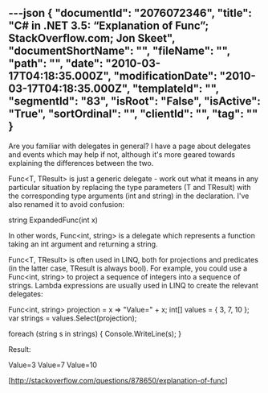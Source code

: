 ---json
{
  "documentId": "2076072346",
  "title": "C# in .NET 3.5: “Explanation of Func”; StackOverflow.com; Jon Skeet",
  "documentShortName": "",
  "fileName": "",
  "path": "",
  "date": "2010-03-17T04:18:35.000Z",
  "modificationDate": "2010-03-17T04:18:35.000Z",
  "templateId": "",
  "segmentId": "83",
  "isRoot": "False",
  "isActive": "True",
  "sortOrdinal": "",
  "clientId": "",
  "tag": ""
}
---

Are you familiar with delegates in general? I have a page about delegates and events which may help if not, although it's more geared towards explaining the differences between the two.

Func&lt;T, TResult&gt; is just a generic delegate - work out what it means in any particular situation by replacing the type parameters (T and TResult) with the corresponding type arguments (int and string) in the declaration. I've also renamed it to avoid confusion:

string ExpandedFunc(int x)

In other words, Func&lt;int, string&gt; is a delegate which represents a function taking an int argument and returning a string.

Func&lt;T, TResult&gt; is often used in LINQ, both for projections and predicates (in the latter case, TResult is always bool). For example, you could use a Func&lt;int, string&gt; to project a sequence of integers into a sequence of strings. Lambda expressions are usually used in LINQ to create the relevant delegates:

Func&lt;int, string&gt; projection = x =&gt; &quot;Value=&quot; + x;
int[] values = { 3, 7, 10 };
var strings = values.Select(projection);

foreach (string s in strings)
{
    Console.WriteLine(s);
}

Result:

Value=3
Value=7
Value=10

[http://stackoverflow.com/questions/878650/explanation-of-func]
